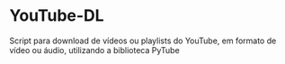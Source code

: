 # YouTube-DL
Script para download de vídeos ou playlists do YouTube, em formato de vídeo ou áudio, utilizando a biblioteca PyTube
